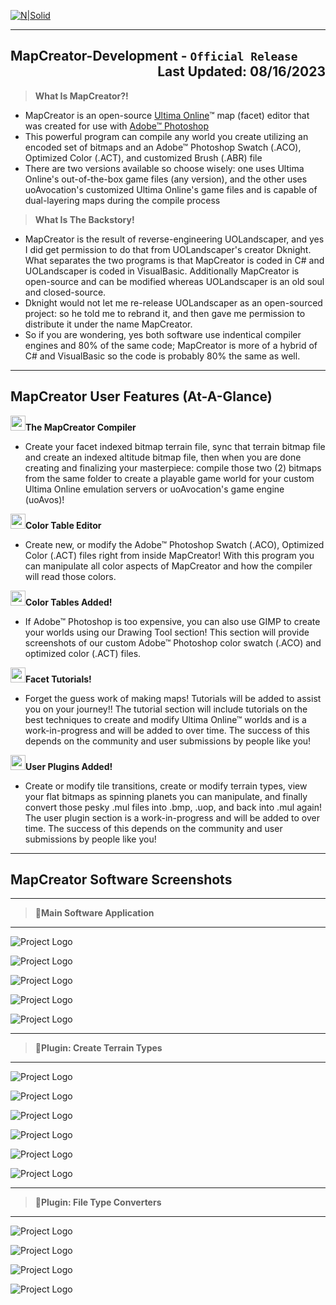 [![N|Solid](http://www.uoavocation.net/portal/site_image/logos/logo_0001a.png)](http://www.uoavocation.net)
***

## MapCreator-Development - `Official Release` <div align="Right">Last Updated: 08/16/2023</div>

>**What Is MapCreator?!**

-   MapCreator is an open-source [Ultima Online](http://www.uo.com/)™ map (facet) editor that was created for use with [Adobe™ Photoshop]([http://www.uo.com/](https://www.adobe.com/products/photoshop.html))
-   This powerful program can compile any world you create utilizing an encoded set of bitmaps and an Adobe™ Photoshop Swatch (.ACO), Optimized Color (.ACT), and customized Brush (.ABR) file
-   There are two versions available so choose wisely: one uses Ultima Online's out-of-the-box game files (any version), and the other uses uoAvocation's customized Ultima Online's game files and is capable of dual-layering maps during the compile process
   
>**What Is The Backstory!**

- MapCreator is the result of reverse-engineering UOLandscaper, and yes I did get permission to do that from UOLandscaper's creator Dknight. What separates the two programs is that MapCreator is coded in C# and UOLandscaper is coded in VisualBasic. Additionally MapCreator is open-source and can be modified whereas UOLandscaper is an old soul and closed-source.
- Dknight would not let me re-release UOLandscaper as an open-sourced project: so he told me to rebrand it, and then gave me permission to distribute it under the name MapCreator.
- So if you are wondering, yes both software use indentical compiler engines and 80% of the same code; MapCreator is more of a hybrid of C# and VisualBasic so the code is probably 80% the same as well.

***

## MapCreator User Features (At-A-Glance)

<img src="http://www.uoavocation.net/portal/site_image/github/checkmark.png" width="24" height="24">**The MapCreator Compiler**
- Create your facet indexed bitmap terrain file, sync that terrain bitmap file and create an indexed altitude bitmap file, then when you are done creating and finalizing your masterpiece: compile those two (2) bitmaps from the same folder to create a playable game world for your custom Ultima Online emulation servers or uoAvocation's game engine (uoAvos)!

<img src="http://www.uoavocation.net/portal/site_image/github/checkmark.png" width="24" height="24">**Color Table Editor**
- Create new, or modify the Adobe™ Photoshop Swatch (.ACO), Optimized Color (.ACT) files right from inside MapCreator! With this program you can manipulate all color aspects of MapCreator and how the compiler will read those colors.

<img src="http://www.uoavocation.net/portal/site_image/github/checkmark.png" width="24" height="24">**Color Tables Added!**
- If Adobe™ Photoshop is too expensive, you can also use GIMP to create your worlds using our Drawing Tool section! This section will provide screenshots of our custom Adobe™ Photoshop color swatch (.ACO) and optimized color (.ACT) files.

<img src="http://www.uoavocation.net/portal/site_image/github/checkmark.png" width="24" height="24">**Facet Tutorials!**
- Forget the guess work of making maps! Tutorials will be added to assist you on your journey!! The tutorial section will include tutorials on the best techniques to create and modify Ultima Online™ worlds and is a work-in-progress and will be added to over time. The success of this depends on the community and user submissions by people like you!

<img src="http://www.uoavocation.net/portal/site_image/github/checkmark.png" width="24" height="24">**User Plugins Added!**
- Create or modify tile transitions, create or modify terrain types, view your flat bitmaps as spinning planets you can manipulate, and finally convert those pesky .mul files into .bmp, .uop, and back into .mul again! The user plugin section is a work-in-progress and will be added to over time. The success of this depends on the community and user submissions by people like you!

***

## MapCreator Software Screenshots

------------------
>📌**Main Software Application**
------------------

![Project Logo](https://www.uoavocation.net/screenshots/MapCreator/0.png)

![Project Logo](https://www.uoavocation.net/screenshots/MapCreator/1.png)

![Project Logo](https://www.uoavocation.net/screenshots/MapCreator/2.png)

![Project Logo](https://www.uoavocation.net/screenshots/MapCreator/3.png)

![Project Logo](https://www.uoavocation.net/screenshots/MapCreator/4.png)

------------------
>📌**Plugin: Create Terrain Types**
------------------

![Project Logo](https://www.uoavocation.net/screenshots/MapCreator/Plugins/002.png)

![Project Logo](https://www.uoavocation.net/screenshots/MapCreator/Plugins/002a.png)

![Project Logo](https://www.uoavocation.net/screenshots/MapCreator/Plugins/002b.png)

![Project Logo](https://www.uoavocation.net/screenshots/MapCreator/Plugins/002c.png)

![Project Logo](https://www.uoavocation.net/screenshots/MapCreator/Plugins/002d.png)

![Project Logo](https://www.uoavocation.net/screenshots/MapCreator/Plugins/002e.png)

------------------
>📌**Plugin: File Type Converters**
------------------

![Project Logo](https://www.uoavocation.net/screenshots/MapCreator/Plugins/004.png)

![Project Logo](https://www.uoavocation.net/screenshots/MapCreator/Plugins/004a.png)

![Project Logo](https://www.uoavocation.net/screenshots/MapCreator/Plugins/004b.png)

![Project Logo](https://www.uoavocation.net/screenshots/MapCreator/Plugins/004c.png)


